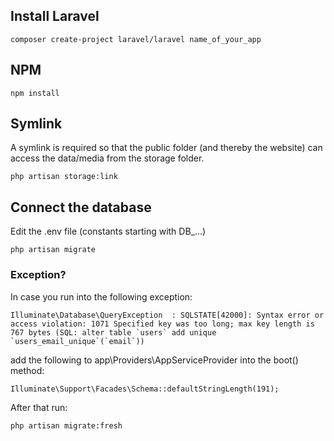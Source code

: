 ## Install Laravel
    composer create-project laravel/laravel name_of_your_app

## NPM
    npm install

## Symlink
A symlink is required so that the public folder (and thereby the website) can access the data/media from the storage folder.
    
    php artisan storage:link

## Connect the database
Edit the .env file (constants starting with DB_...)

    php artisan migrate

### Exception?
In case you run into the following exception:

    Illuminate\Database\QueryException  : SQLSTATE[42000]: Syntax error or access violation: 1071 Specified key was too long; max key length is 767 bytes (SQL: alter table `users` add unique `users_email_unique`(`email`))

add the following to app\Providers\AppServiceProvider into the boot() method:

    Illuminate\Support\Facades\Schema::defaultStringLength(191);

After that run:

    php artisan migrate:fresh